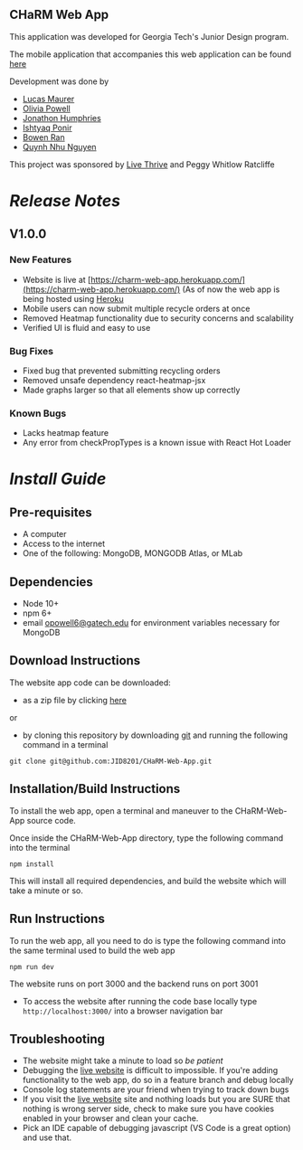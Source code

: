 ## **CHaRM Web App**

This application was developed for Georgia Tech's Junior Design program.

The mobile application that accompanies this web application can be found [here](https://github.com/JID8201/CHaRM-Android-App)

Development was done by
- [Lucas Maurer](lmaurer9@gatech.edu)
- [Olivia Powell](opowell6@gatech.edu)
- [Jonathon Humphries](jhumphries30@gatech.edu)
- [Ishtyaq Ponir](iponir3@gatech.edu)
- [Bowen Ran](bran3@gatech.edu)
- [Quynh Nhu Nguyen](qnguyen47@gatech.edu)

This project was sponsored by [Live Thrive](http://livethrive.org/) and Peggy Whitlow Ratcliffe

# *Release Notes*

## V1.0.0
### New Features
- Website is live at [https://charm-web-app.herokuapp.com/](https://charm-web-app.herokuapp.com/) (As of now the web app is being hosted using [Heroku](https://dashboard.heroku.com/)
- Mobile users can now submit multiple recycle orders at once
- Removed Heatmap functionality due to security concerns and scalability
- Verified UI is fluid and easy to use

### Bug Fixes
- Fixed bug that prevented submitting recycling orders
- Removed unsafe dependency react-heatmap-jsx
- Made graphs larger so that all elements show up correctly

### Known Bugs
- Lacks heatmap feature
- Any error from checkPropTypes is a  known issue with React Hot Loader

# *Install Guide*

## Pre-requisites
- A computer
- Access to the internet 
- One of the following: MongoDB, MONGODB Atlas, or MLab

## Dependencies
- Node 10+
- npm 6+
- email opowell6@gatech.edu for environment variables necessary for MongoDB

## Download Instructions
The website app code can be downloaded:
- as a zip file by clicking [here](https://github.com/JID8201/CHaRM-Web-App/archive/master.zip)

or 

- by cloning this repository by downloading [git](https://git-scm.com/downloads) and running the following command in a terminal
```
git clone git@github.com:JID8201/CHaRM-Web-App.git
```

## Installation/Build Instructions 
To install the web app, open a terminal and maneuver to the CHaRM-Web-App source code.

Once inside the CHaRM-Web-App directory, type the following command into the terminal

 ```npm install```

This will install all required dependencies, and build the website which will take a minute or so.

## Run Instructions
To run the web app, all you need to do is type the following command into the same terminal used to build the web app

```npm run dev```

The website runs on port 3000 and the backend runs on port 3001

- To access the website after running the code base locally type ```http://localhost:3000/``` into a browser navigation bar

## Troubleshooting
- The website might take a minute to load so *be patient*
- Debugging the [live website](https://charm-web-app.herokuapp.com) is difficult to impossible. If you're adding functionality to the web app, do so in a feature branch and debug locally
- Console log statements are your friend when trying to track down bugs
- If you visit the [live website](https://charm-web-app.herokuapp.com) site and nothing loads but you are SURE that nothing is wrong server side, check to make sure you have cookies enabled in your browser and clean your cache. 
- Pick an IDE capable of debugging javascript (VS Code is a great option) and use that. 
